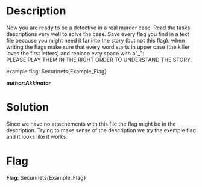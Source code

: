 # Description
Now you are ready to be a detective in a real murder case. Read the tasks descriptions very well to solve the case.
Save every flag you find in a text file because you might need it far into the story (but not this flag).
when writing the flags make sure that every word starts in upper case (the killer loves the first letters) and replace evry space with a"_":  
PLEASE PLAY THEM IN THE RIGHT ORDER TO UNDERSTAND THE STORY.

example flag: Securinets{Example_Flag}

***author:Akkinator***

# Solution
Since we have no attachements with this file the flag might be in the description. Trying to make sense of the description we try the exemple flag and it looks like it works

# Flag
**Flag**: Securinets{Example_Flag} 